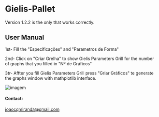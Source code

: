 # Gielis-Pallet

Version 1.2.2 is the only that works correctly.

## User Manual

1st- Fill the "Especificações" and "Parametros de Forma"

2nd- Click on "Criar Grelha" to show Gielis Parameters Grill for the number of graphs that you filled in "Nº de Gráficos"

3tr- Affter you fill Gielis Parameters Grill press "Griar Gráficos" te generate the graphs window with mathplotlib interface.

![imagem](https://user-images.githubusercontent.com/70608094/207674170-fd56756e-9d45-4901-b02c-c785ffa8ec74.png)

#### Contact:
joaocqmiranda@gmail.com
